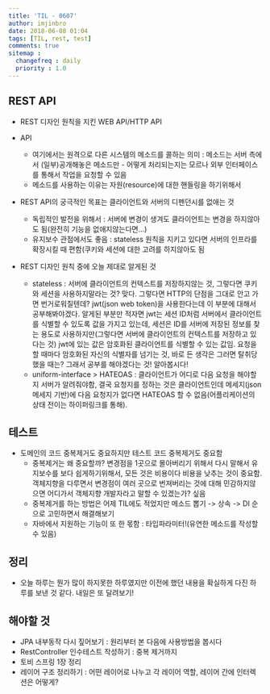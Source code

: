 ```yaml
---
title: 'TIL - 0607'
author: imjinbro
date: 2018-06-08 01:04
tags: [TIL, rest, test]
comments: true
sitemap :
  changefreq : daily
  priority : 1.0
---
```

## REST API
* REST 디자인 원칙을 지킨 WEB API/HTTP API
* API 
  * 여기에서는 원격으로 다른 시스템의 메소드를 콜하는 의미 : 메소드는 서버 측에서 (일부)공개해놓은 메소드만 - 어떻게 처리되는지는 모르나 외부 인터페이스를 통해서 작업을 요청할 수 있음
  * 메소드를 사용하는 이유는 자원(resource)에 대한 핸들링을 하기위해서

* REST API의 궁극적인 목표는 클라이언트와 서버의 디펜던시를 없애는 것
  * 독립적인 발전을 위해서 : 서버에 변경이 생겨도 클라이언트는 변경을 하지않아도 됨(완전히 기능을 없애지않는다면...)
  * 유지보수 관점에서도 좋음 : stateless 원칙을 지키고 있다면 서버의 인프라를 확장시킬 때 편함(쿠키와 세션에 대한 고려를 하지않아도 됨

* REST 디자인 원칙 중에 오늘 제대로 알게된 것
  * stateless : 서버에 클라이언트의 컨텍스트를 저장하지않는 것, 그렇다면 쿠키와 세션을 사용하지말라는 것? 맞다. 그렇다면 HTTP의 단점을 그대로 안고 가면 번거로워질텐데? jwt(json web token)을 사용한다는데 이 부분에 대해서 공부해봐야겠다. 알게된 부분만 적자면 jwt는 세션 ID처럼 서버에서 클라이언트를 식별할 수 있도록 값을 가지고 있는데, 세션은 ID를 서버에 저장된 정보를 찾는 용도로 사용하지만(그렇다면 서버에 클라이언트의 컨텍스트를 저장하고 있다는 것) jwt에 있는 값은 암호화된 클라이언트를 식별할 수 있는 값임. 요청을 할 때마다 암호화된 자신의 식별자를 넘기는 것, 바로 든 생각은 그러면 탈취당했을 때는? 그래서 공부를 해야겠다는 것! 알아봅시다!
  * uniform-interface > HATEOAS : 클라이언트가 어디로 다음 요청을 해야할지 서버가 알려줘야함, 결국 요청지를 정하는 것은 클라이언트인데 메세지(json 메세지 기반)에 다음 요청지가 없다면 HATEOAS 할 수 없음(어플리케이션의 상태 전이는 하이퍼링크를 통해).
  
## 테스트
* 도메인의 코드 중복제거도 중요하지만 테스트 코드 중복제거도 중요함
  * 중복제거는 왜 중요할까? 변경점을 1곳으로 몰아버리기 위해서 다시 말해서 유지보수를 보다 쉽게하기위해서, 모든 것은 비용이다 비용을 낮추는 것이 중요함. 객체지향을 다루면서 변경점이 여러 곳으로 번져버리는 것에 대해 민감하지않으면 어디가서 객체지향 개발자라고 말할 수 있겠는가? 싶음
  * 중복제거를 하는 방법은 어제 TIL에도 적었지만 메소드 뽑기 -> 상속 -> DI 순으로 고민하면서 해결해보기
  * 자바에서 지원하는 기능이 또 한 몫함 : 타입파라미터!(유연한 메소드를 작성할 수 있음)
  
## 정리
* 오늘 하루는 뭔가 많이 하지못한 하루였지만 이전에 했던 내용을 확실하게 다진 하루를 보낸 것 같다. 내일은 또 달려보기!
  
## 해야할 것
* JPA 내부동작 다시 짚어보기 : 원리부터 본 다음에 사용방법을 봅시다
* RestController 인수테스트 작성하기 : 중복 제거까지
* 토비 스프링 1장 정리
* 레이어 구조 정리하기 : 어떤 레이어로 나누고 각 레이어 역할, 레이어 간에 인터렉션은 어떻게?